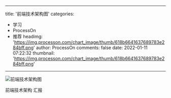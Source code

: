 
---
title: '前端技术架构图'
categories: 
 - 学习
 - ProcessOn
 - 推荐
headimg: 'https://img.processon.com/chart_image/thumb/618b6641637689783e284bff.png'
author: ProcessOn
comments: false
date: 2022-01-11 07:22:32
thumbnail: 'https://img.processon.com/chart_image/thumb/618b6641637689783e284bff.png'
---

<div>   
<img class="thumb" alt="前端技术架构图" src="https://img.processon.com/chart_image/thumb/618b6641637689783e284bff.png" referrerpolicy="no-referrer">
<p>前端技术架构 汇报</p>  
</div>
            